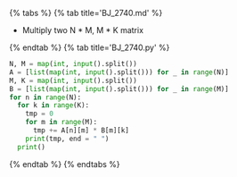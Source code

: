 {% tabs %}
{% tab title='BJ_2740.md' %}

* Multiply two N * M, M * K matrix

{% endtab %}
{% tab title='BJ_2740.py' %}

```py
N, M = map(int, input().split())
A = [list(map(int, input().split())) for _ in range(N)]
M, K = map(int, input().split())
B = [list(map(int, input().split())) for _ in range(M)]
for n in range(N):
  for k in range(K):
    tmp = 0
    for m in range(M):
      tmp += A[n][m] * B[m][k]
    print(tmp, end = " ")
  print()
```

{% endtab %}
{% endtabs %}
